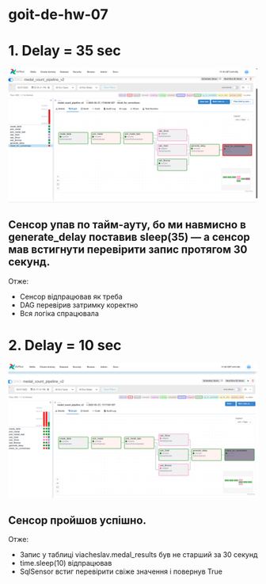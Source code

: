# goit-de-hw-07

# 1. Delay = 35 sec
![alt text](./ScreenShots/graph_failed.png) 
## Сенсор упав по тайм-ауту, бо ми навмисно в generate_delay поставив sleep(35) — а сенсор мав встигнути перевірити запис протягом 30 секунд.
Отже:
  * Сенсор відпрацював як треба
  * DAG перевірив затримку коректно
  * Вся логіка спрацювала

# 2. Delay = 10 sec
![alt text](./ScreenShots/graph_success.png)
## Сенсор пройшов успішно.
Отже:
  * Запис у таблиці viacheslav.medal_results був не старший за 30 секунд
  * time.sleep(10) відпрацював
  * SqlSensor встиг перевірити свіже значення і повернув True
